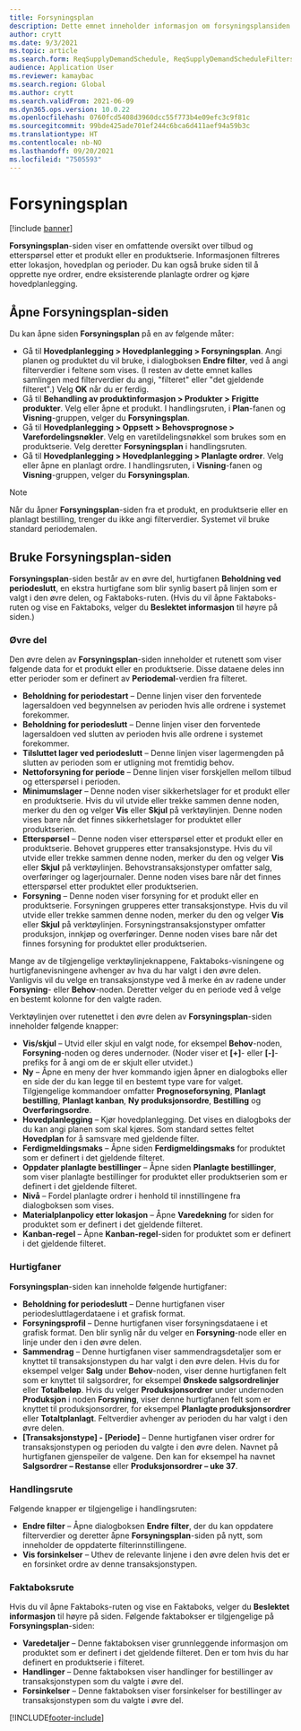 ```yaml
---
title: Forsyningsplan
description: Dette emnet inneholder informasjon om forsyningsplansiden og de tilhørende funksjonene.
author: crytt
ms.date: 9/3/2021
ms.topic: article
ms.search.form: ReqSupplyDemandSchedule, ReqSupplyDemandScheduleFilters, ReqSupplyDemandItemDetails, ReqTransFuturesActionsPart, ReqSupplyDemandOverviewLegendPart
audience: Application User
ms.reviewer: kamaybac
ms.search.region: Global
ms.author: crytt
ms.search.validFrom: 2021-06-09
ms.dyn365.ops.version: 10.0.22
ms.openlocfilehash: 0760fcd5408d3960dcc55f773b4e09efc3c9f81c
ms.sourcegitcommit: 99bde425ade701ef244c6bca6d411aef94a59b3c
ms.translationtype: HT
ms.contentlocale: nb-NO
ms.lasthandoff: 09/20/2021
ms.locfileid: "7505593"
---
```

# <a name="supply-schedule"></a>Forsyningsplan

[!include [banner](../includes/banner.md)]

**Forsyningsplan**-siden viser en omfattende oversikt over tilbud og etterspørsel etter et produkt eller en produktserie. Informasjonen filtreres etter lokasjon, hovedplan og perioder. Du kan også bruke siden til å opprette nye ordrer, endre eksisterende planlagte ordrer og kjøre hovedplanlegging.

## <a name="open-the-supply-schedule-page"></a>Åpne Forsyningsplan-siden

Du kan åpne siden **Forsyningsplan** på en av følgende måter:

- Gå til **Hovedplanlegging \> Hovedplanlegging \> Forsyningsplan**. Angi planen og produktet du vil bruke, i dialogboksen **Endre filter**, ved å angi filterverdier i feltene som vises. (I resten av dette emnet kalles samlingen med filterverdier du angi, "filteret" eller "det gjeldende filteret".) Velg **OK** når du er ferdig.
- Gå til **Behandling av produktinformasjon \> Produkter \> Frigitte produkter**. Velg eller åpne et produkt. I handlingsruten, i **Plan**-fanen og **Visning**-gruppen, velger du **Forsyningsplan**.
- Gå til **Hovedplanlegging \> Oppsett \> Behovsprognose \> Varefordelingsnøkler**. Velg en varetildelingsnøkkel som brukes som en produktserie. Velg deretter **Forsyningsplan** i handlingsruten.
- Gå til **Hovedplanlegging \> Hovedplanlegging \> Planlagte ordrer**. Velg eller åpne en planlagt ordre. I handlingsruten, i **Visning**-fanen og **Visning**-gruppen, velger du **Forsyningsplan**.

> [!NOTE]
> Når du åpner **Forsyningsplan**-siden fra et produkt, en produktserie eller en planlagt bestilling, trenger du ikke angi filterverdier. Systemet vil bruke standard periodemalen.

## <a name="use-the-supply-schedule-page"></a>Bruke Forsyningsplan-siden

**Forsyningsplan**-siden består av en øvre del, hurtigfanen **Beholdning ved periodeslutt**, en ekstra hurtigfane som blir synlig basert på linjen som er valgt i den øvre delen, og Faktaboks-ruten. (Hvis du vil åpne Faktaboks-ruten og vise en Faktaboks, velger du **Beslektet informasjon** til høyre på siden.)

### <a name="upper-section"></a>Øvre del

Den øvre delen av **Forsyningsplan**-siden inneholder et rutenett som viser følgende data for et produkt eller en produktserie. Disse dataene deles inn etter perioder som er definert av **Periodemal**-verdien fra filteret.

- **Beholdning for periodestart** – Denne linjen viser den forventede lagersaldoen ved begynnelsen av perioden hvis alle ordrene i systemet forekommer.
- **Beholdning for periodeslutt** – Denne linjen viser den forventede lagersaldoen ved slutten av perioden hvis alle ordrene i systemet forekommer.
- **Tilsluttet lager ved periodeslutt** – Denne linjen viser lagermengden på slutten av perioden som er utligning mot fremtidig behov.
- **Nettoforsyning for periode** – Denne linjen viser forskjellen mellom tilbud og etterspørsel i perioden.
- **Minimumslager** – Denne noden viser sikkerhetslager for et produkt eller en produktserie. Hvis du vil utvide eller trekke sammen denne noden, merker du den og velger **Vis** eller **Skjul** på verktøylinjen. Denne noden vises bare når det finnes sikkerhetslager for produktet eller produktserien.
- **Etterspørsel** – Denne noden viser etterspørsel etter et produkt eller en produktserie. Behovet grupperes etter transaksjonstype. Hvis du vil utvide eller trekke sammen denne noden, merker du den og velger **Vis** eller **Skjul** på verktøylinjen. Behovstransaksjonstyper omfatter salg, overføringer og lagerjournaler. Denne noden vises bare når det finnes etterspørsel etter produktet eller produktserien.
- **Forsyning** – Denne noden viser forsyning for et produkt eller en produktserie. Forsyningen grupperes etter transaksjonstype. Hvis du vil utvide eller trekke sammen denne noden, merker du den og velger **Vis** eller **Skjul** på verktøylinjen. Forsyningstransaksjonstyper omfatter produksjon, innkjøp og overføringer. Denne noden vises bare når det finnes forsyning for produktet eller produktserien.

Mange av de tilgjengelige verktøylinjeknappene, Faktaboks-visningene og hurtigfanevisningene avhenger av hva du har valgt i den øvre delen. Vanligvis vil du velge en transaksjonstype ved å merke én av radene under **Forsyning**- eller **Behov**-noden. Deretter velger du en periode ved å velge en bestemt kolonne for den valgte raden.

Verktøylinjen over rutenettet i den øvre delen av **Forsyningsplan**-siden inneholder følgende knapper:

- **Vis/skjul** – Utvid eller skjul en valgt node, for eksempel **Behov**-noden, **Forsyning**-noden og deres undernoder. (Noder viser et **\[+\]**- eller **\[-\]**-prefiks for å angi om de er skjult eller utvidet.)
- **Ny** – Åpne en meny der hver kommando igjen åpner en dialogboks eller en side der du kan legge til en bestemt type vare for valget. Tilgjengelige kommandoer omfatter **Prognoseforsyning**, **Planlagt bestilling**, **Planlagt kanban**, **Ny produksjonsordre**, **Bestilling** og **Overføringsordre**.
- **Hovedplanlegging** – Kjør hovedplanlegging. Det vises en dialogboks der du kan angi planen som skal kjøres. Som standard settes feltet **Hovedplan** for å samsvare med gjeldende filter.
- **Ferdigmeldingsmaks** – Åpne siden **Ferdigmeldingsmaks** for produktet som er definert i det gjeldende filteret.
- **Oppdater planlagte bestillinger** – Åpne siden **Planlagte bestillinger**, som viser planlagte bestillinger for produktet eller produktserien som er definert i det gjeldende filteret.
- **Nivå** – Fordel planlagte ordrer i henhold til innstillingene fra dialogboksen som vises.
- **Materialplanpolicy etter lokasjon** – Åpne **Varedekning** for siden for produktet som er definert i det gjeldende filteret.
- **Kanban-regel** – Åpne **Kanban-regel**-siden for produktet som er definert i det gjeldende filteret.

### <a name="fasttabs"></a>Hurtigfaner

**Forsyningsplan**-siden kan inneholde følgende hurtigfaner:

- **Beholdning for periodeslutt** – Denne hurtigfanen viser periodesluttlagerdataene i et grafisk format.
- **Forsyningsprofil** – Denne hurtigfanen viser forsyningsdataene i et grafisk format. Den blir synlig når du velger en **Forsyning**-node eller en linje under den i den øvre delen.
- **Sammendrag** – Denne hurtigfanen viser sammendragsdetaljer som er knyttet til transaksjonstypen du har valgt i den øvre delen. Hvis du for eksempel velger **Salg** under **Behov**-noden, viser denne hurtigfanen felt som er knyttet til salgsordrer, for eksempel **Ønskede salgsordrelinjer** eller **Totalbeløp**. Hvis du velger **Produksjonsordrer** under undernoden **Produksjon** i noden **Forsyning**, viser denne hurtigfanen felt som er knyttet til produksjonsordrer, for eksempel **Planlagte produksjonsordrer** eller **Totaltplanlagt**. Feltverdier avhenger av perioden du har valgt i den øvre delen. 
- **\[Transaksjonstype\] - \[Periode\]** – Denne hurtigfanen viser ordrer for transaksjonstypen og perioden du valgte i den øvre delen. Navnet på hurtigfanen gjenspeiler de valgene. Den kan for eksempel ha navnet **Salgsordrer – Restanse** eller **Produksjonsordrer – uke 37**.

### <a name="action-pane"></a>Handlingsrute

Følgende knapper er tilgjengelige i handlingsruten:

- **Endre filter** – Åpne dialogboksen **Endre filter**, der du kan oppdatere filterverdier og deretter åpne **Forsyningsplan**-siden på nytt, som inneholder de oppdaterte filterinnstillingene.
- **Vis forsinkelser** – Uthev de relevante linjene i den øvre delen hvis det er en forsinket ordre av denne transaksjonstypen.

### <a name="factbox-pane"></a>Faktaboksrute

Hvis du vil åpne Faktaboks-ruten og vise en Faktaboks, velger du **Beslektet informasjon** til høyre på siden. Følgende faktabokser er tilgjengelige på **Forsyningsplan**-siden:

- **Varedetaljer** – Denne faktaboksen viser grunnleggende informasjon om produktet som er definert i det gjeldende filteret. Den er tom hvis du har definert en produktserie i filteret.
- **Handlinger** – Denne faktaboksen viser handlinger for bestillinger av transaksjonstypen som du valgte i øvre del.
- **Forsinkelser** – Denne faktaboksen viser forsinkelser for bestillinger av transaksjonstypen som du valgte i øvre del.

[!INCLUDE[footer-include](../../includes/footer-banner.md)]
